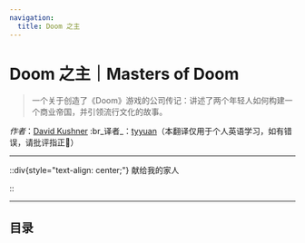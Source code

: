 ```yaml
---
navigation:
  title: Doom 之主
---
```


# Doom 之主｜Masters of Doom

> 一个关于创造了《Doom》游戏的公司传记：讲述了两个年轻人如何构建一个商业帝国，并引领流行文化的故事。

_作者_：[David Kushner](http://www.davidkushner.com/) :br_译者_：[tyyuan](https://tyyuan110.com/)（本翻译仅用于个人英语学习，如有错误，请批评指正🙏）

---

::div{style="text-align: center;"}
献给我的家人

::

---

## 目录
